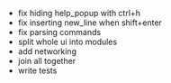 - fix hiding help_popup with ctrl+h
- fix inserting new_line when shift+enter
- fix parsing commands
- split whole ui into modules
- add networking 
- join all together
- write tests
